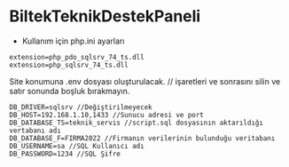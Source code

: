 # BiltekTeknikDestekPaneli

- Kullanım için php.ini ayarları
```
extension=php_pdo_sqlsrv_74_ts.dll
extension=php_sqlsrv_74_ts.dll

```

Site konumuna .env dosyası oluşturulacak. // işaretleri ve sonrasını silin ve satır sonunda boşluk bırakmayın.

```
DB_DRIVER=sqlsrv //Değiştirilmeyecek
DB_HOST=192.168.1.10,1433 //Sunucu adresi ve port
DB_DATABASE_TS=teknik_servis //script.sql dosyasının aktarıldığı vertabanı adı
DB_DATABASE_F=FIRMA2022 //Firmanın verilerinin bulunduğu veritabanı
DB_USERNAME=sa //SQL Kullanıcı adı
DB_PASSWORD=1234 //SQL Şifre
```